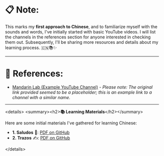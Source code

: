 # 📋 **Note:**

This marks my **first approach to Chinese**, and to familiarize myself with the sounds and words, I've initially started with basic YouTube videos. I will list the channels in the references section for anyone interested in checking them out. Subsequently, I'll be sharing more resources and details about my learning process. 🇨🇳📚✨

-----

# 🔗 **References:**

  * [Mandarin Lab (Example YouTube Channel)](https://www.youtube.com/@MandarinLab) - *Please note: The original link provided seemed to be a placeholder; this is an example link to a channel with a similar name.*

-----

\<details\>
\<summary\>\<h2\>**📚 Learning Materials**\</h2\>\</summary\>

Here are some initial materials I've gathered for learning Chinese:

  * **1. Saludos** 👋: [PDF on GitHub](https://github.com/Gru11a/Chinese/blob/master/Saludos.pdf)
  * **2. Trazos** ✍️: [PDF on GitHub](https://github.com/Gru11a/Chinese/blob/master/2-Trazos.pdf)

\</details\>

```
```
